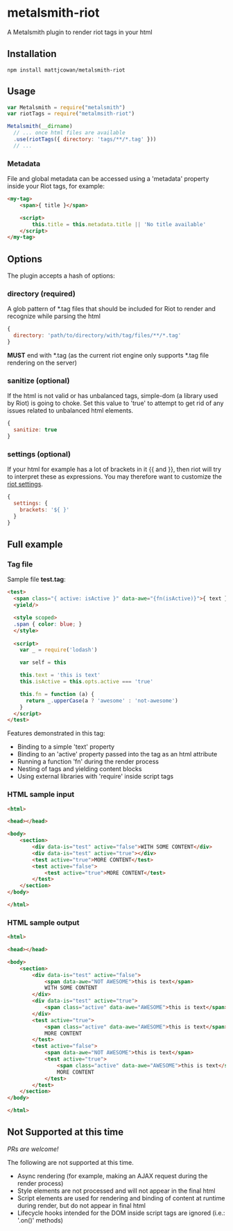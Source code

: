 # metalsmith-riot
A Metalsmith plugin to render riot tags in your html

## Installation

```shell
npm install mattjcowan/metalsmith-riot
```

## Usage

```js
var Metalsmith = require("metalsmith")
var riotTags = require("metalmsith-riot")

Metalsmith(__dirname)
  // ... once html files are available
  .use(riotTags({ directory: 'tags/**/*.tag' }))
  // ...
```

### Metadata

File and global metadata can be accessed using a 'metadata' property inside your Riot tags, for example:

```html
<my-tag>
    <span>{ title }</span>

    <script>
        this.title = this.metadata.title || 'No title available'
    </script>
</my-tag>
```

## Options

The plugin accepts a hash of options:

### directory (required)

A glob pattern of *.tag files that should be included for Riot 
to render and recognize while parsing the html

```js
{
  directory: 'path/to/directory/with/tag/files/**/*.tag'
}
```

**MUST** end with *.tag (as the current riot engine only supports *.tag file rendering on the server)

### sanitize (optional)

If the html is not valid or has unbalanced tags, simple-dom (a library used by Riot) is going to choke. Set this value to 'true' to attempt to get rid of any issues related to unbalanced html elements.

```js
{
  sanitize: true
}
```

### settings (optional)

If your html for example has a lot of brackets in it {{ and }}, then riot will 
try to interpret these as expressions. You may therefore want to customize the
[riot settings](http://riotjs.com/api/misc/).

```js
{
  settings: {
    brackets: '${ }'
  }
}
```

## Full example

### Tag file

Sample file **test.tag**:

```html
<test>
  <span class="{ active: isActive }" data-awe="{fn(isActive)}">{ text }</span>
  <yield/>

  <style scoped>
  .span { color: blue; }
  </style>
  
  <script>
    var _ = require('lodash')

    var self = this

    this.text = 'this is text'
    this.isActive = this.opts.active === 'true'

    this.fn = function (a) {
      return _.upperCase(a ? 'awesome' : 'not-awesome')
    }
  </script>
</test>
```

Features demonstrated in this tag:
- Binding to a simple 'text' property
- Binding to an 'active' property passed into the tag as an html attribute
- Running a function 'fn' during the render process
- Nesting of tags and yielding content blocks
- Using external libraries with 'require' inside script tags

### HTML sample input

```html
<html>

<head></head>

<body>
    <section>
        <div data-is="test" active="false">WITH SOME CONTENT</div>
        <div data-is="test" active="true"></div>
        <test active="true">MORE CONTENT</test>
        <test active="false">
            <test active="true">MORE CONTENT</test>
        </test>
    </section>
</body>

</html>
```

### HTML sample output

```html
<html>

<head></head>

<body>
    <section>
        <div data-is="test" active="false">
            <span data-awe="NOT AWESOME">this is text</span>
            WITH SOME CONTENT
        </div>
        <div data-is="test" active="true">
            <span class="active" data-awe="AWESOME">this is text</span>
        </div>
        <test active="true">
            <span class="active" data-awe="AWESOME">this is text</span>
            MORE CONTENT
        </test>
        <test active="false">
            <span data-awe="NOT AWESOME">this is text</span>
            <test active="true">
                <span class="active" data-awe="AWESOME">this is text</span> 
                MORE CONTENT
            </test>
        </test>
    </section>
</body>

</html>
```   

## Not Supported at this time

*PRs are welcome!*

The following are not supported at this time.

- Async rendering (for example, making an AJAX request during the render process)
- Style elements are not processed and will not appear in the final html
- Script elements are used for rendering and binding of content at runtime during render, but do not appear in final html
- Lifecycle hooks intended for the DOM inside script tags are ignored (i.e.: '.on()' methods)